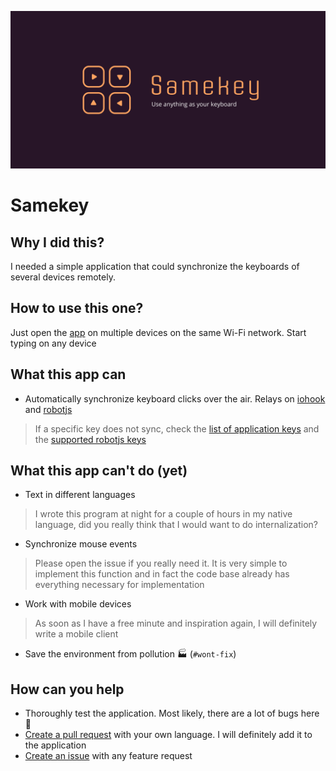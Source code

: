 ![head](./header.png)

# Samekey

## Why I did this?
I needed a simple application that could synchronize the keyboards of several devices remotely.

## How to use this one?
Just open the [app](https://github.com/fax1ty/samekey/releases) on multiple devices on the same Wi-Fi network. Start typing on any device

## What this app can
* Automatically synchronize keyboard clicks over the air. Relays on [iohook](https://github.com/wilix-team/iohook) and [robotjs](https://github.com/octalmage/robotjs)
> If a specific key does not sync, check the [list of application keys](./src/keys.ts) and the [supported robotjs keys](https://github.com/octalmage/robotjs/blob/master/src/robotjs.cc#L289)

## What this app can't do (yet)
* Text in different languages
> I wrote this program at night for a couple of hours in my native language, did you really think that I would want to do internalization?
* Synchronize mouse events
> Please open the issue if you really need it. It is very simple to implement this function and in fact the code base already has everything necessary for implementation
* Work with mobile devices
> As soon as I have a free minute and inspiration again, I will definitely write a mobile client
* Save the environment from pollution 🏭 (`#wont-fix`)

## How can you help
* Thoroughly test the application. Most likely, there are a lot of bugs here 🐛
* [Create a pull request](https://github.com/fax1ty/samekey/pulls) with your own language. I will definitely add it to the application
* [Create an issue](https://github.com/fax1ty/samekey/issues) with any feature request